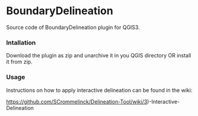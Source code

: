 # BoundaryDelineation
Source code of BoundaryDelineation plugin for QGIS3.

### Intallation
Download the plugin as zip and unarchive it in you QGIS directory OR install it from zip.

### Usage
Instructions on how to apply interactive delineation can be found in the wiki:

https://github.com/SCrommelinck/Delineation-Tool/wiki/3)-Interactive-Delineation
